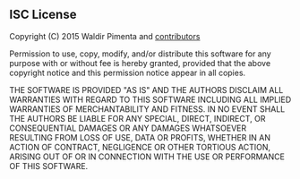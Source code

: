 ## ISC License

Copyright (C) 2015 Waldir Pimenta
and [contributors](https://github.com/browserpad/browserpad/contributors)

Permission to use, copy, modify, and/or distribute this software
for any purpose with or without fee is hereby granted,
provided that the above copyright notice and this permission notice
appear in all copies.

THE SOFTWARE IS PROVIDED "AS IS" AND THE AUTHORS
DISCLAIM ALL WARRANTIES WITH REGARD TO THIS SOFTWARE
INCLUDING ALL IMPLIED WARRANTIES OF MERCHANTABILITY AND FITNESS.
IN NO EVENT SHALL THE AUTHORS BE LIABLE
FOR ANY SPECIAL, DIRECT, INDIRECT, OR CONSEQUENTIAL DAMAGES
OR ANY DAMAGES WHATSOEVER RESULTING FROM LOSS OF USE, DATA OR PROFITS,
WHETHER IN AN ACTION OF CONTRACT, NEGLIGENCE OR OTHER TORTIOUS ACTION,
ARISING OUT OF OR IN CONNECTION WITH THE USE OR PERFORMANCE OF THIS SOFTWARE.
